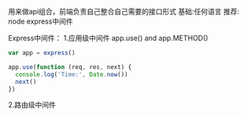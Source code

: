 

用来做api组合，前端负责自己整合自己需要的接口形式
基础:任何语言
推荐: node express中间件


Express中间件：
1.应用级中间件
app.use() and app.METHOD() 
```javascript
var app = express()

app.use(function (req, res, next) {
  console.log('Time:', Date.now())
  next()
})
```
2.路由级中间件
